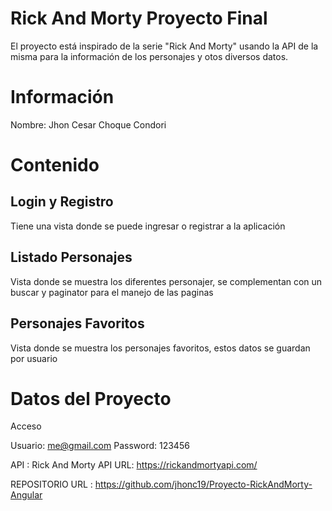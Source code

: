 # Rick And Morty Proyecto Final

El proyecto está inspirado de la serie "Rick And Morty" usando la API de la misma para la información de los personajes y otos diversos datos.
# Información
Nombre: Jhon Cesar Choque Condori

# Contenido
## Login y Registro
Tiene una vista donde se puede ingresar o registrar a la aplicación
## Listado Personajes
Vista donde se muestra los diferentes personajer, se complementan con un buscar y paginator para el manejo de las paginas
## Personajes Favoritos
Vista donde se muestra los personajes favoritos, estos datos se guardan por usuario

# Datos del Proyecto
Acceso

Usuario: me@gmail.com
Password: 123456

API : Rick And Morty API
URL: https://rickandmortyapi.com/

REPOSITORIO
URL : https://github.com/jhonc19/Proyecto-RickAndMorty-Angular
